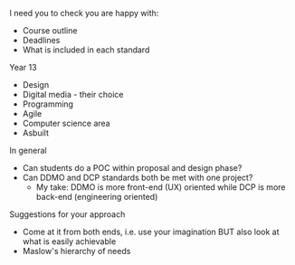 

I need you to check you are happy with:
- Course outline
- Deadlines
- What is included in each standard


Year 13
- Design
- Digital media - their choice
- Programming
- Agile
- Computer science area
- Asbuilt


In general
- Can students do a POC within proposal and design phase?
- Can DDMO and DCP standards both be met with one project?
	- My take: DDMO is more front-end (UX) oriented while DCP is more back-end (engineering oriented)

Suggestions for your approach
- Come at it from both ends, i.e. use your imagination BUT also look at what is easily achievable
- Maslow's hierarchy of needs





